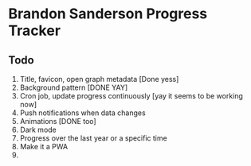# Brandon Sanderson Progress Tracker

## Todo
1. Title, favicon, open graph metadata [Done yess]
2. Background pattern [DONE YAY]
3. Cron job, update progress continuously [yay it seems to be working now]
4. Push notifications when data changes
5. Animations [DONE too]
6. Dark mode
7. Progress over the last year or a specific time
8. Make it a PWA
9. 
